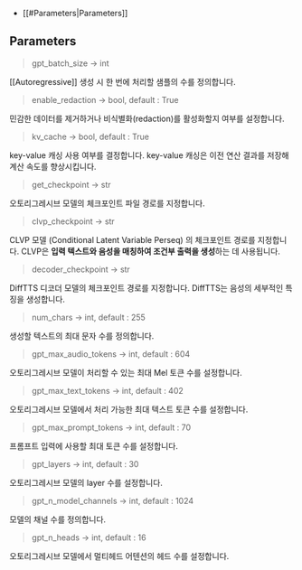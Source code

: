 - [[#Parameters|Parameters]]

## Parameters

> gpt_batch_size -> int

[[Autoregressive]] 생성 시 한 번에 처리할 샘플의 수를 정의합니다.

> enable_redaction -> bool, default : True

민감한 데이터를 제거하거나 비식별화(redaction)를 활성화할지 여부를 설정합니다.

> kv_cache -> bool, default : True

key-value 캐싱 사용 여부를 결정합니다.
key-value 캐싱은 이전 연산 결과를 저장해 계산 속도를 향상시킵니다.

> get_checkpoint -> str

오토리그레시브 모델의 체크포인트 파일 경로를 지정합니다.

> clvp_checkpoint -> str

CLVP 모델 (Conditional Latent Variable Perseq) 의 체크포인트 경로를 지정합니다.
CLVP은 **입력 텍스트와 음성을 매칭하여 조건부 출력을 생성**하는 데 사용됩니다.

> decoder_checkpoint -> str

DiffTTS 디코더 모델의 체크포인트 경로를 지정합니다.
DiffTTS는 음성의 세부적인 특징을 생성합니다.

> num_chars -> int, default : 255

생성할 텍스트의 최대 문자 수를 정의합니다.

> gpt_max_audio_tokens -> int, default : 604

오토리그레시브 모델이 처리할 수 있는 최대 Mel 토큰 수를 설정합니다.

> gpt_max_text_tokens -> int, default : 402

오토리그레시브 모델에서 처리 가능한 최대 텍스트 토큰 수를 설정합니다.

> gpt_max_prompt_tokens -> int, default : 70

프롬프트 입력에 사용할 최대 토큰 수를 설정합니다.

> gpt_layers -> int, default : 30

오토리그레시브 모델의 layer 수를 설정합니다.

> gpt_n_model_channels -> int, default : 1024

모델의 채널 수를 정의합니다.

> gpt_n_heads -> int, default : 16

오토리그레시브 모델에서 멀티헤드 어텐션의 헤드 수를 설정합니다.

